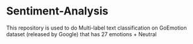# Sentiment-Analysis
This repository is used to do Multi-label text classification on GoEmotion dataset (released by Google) that has 27 emotions + Neutral
